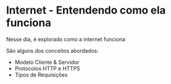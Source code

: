 # Internet - Entendendo como ela funciona

Nesse dia, é explorado como a internet funciona

São alguns dos conceitos abordados:
- Modelo Cliente & Servidor
- Protocolos HTTP e HTTPS
- Tipos de Requisições 